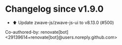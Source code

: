 # Changelog since v1.9.0
- ⬆️ Update zwave-js/zwave-js-ui to v8.13.0 (#500)

Co-authored-by: renovate[bot] <29139614+renovate[bot]@users.noreply.github.com> 
